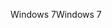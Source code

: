 <span data-ttu-id="d8517-101">Windows 7</span><span class="sxs-lookup"><span data-stu-id="d8517-101">Windows 7</span></span>